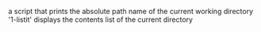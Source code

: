 a script that prints the absolute path name of the current working directory
'1-listit' displays the contents list of the current directory
